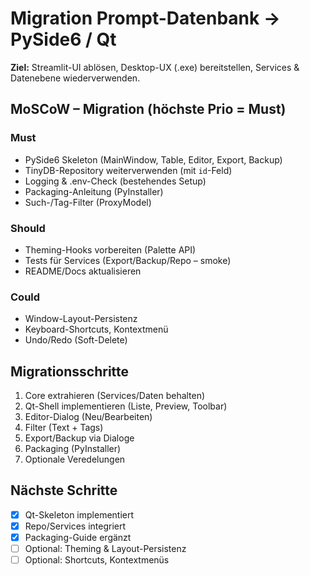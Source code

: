 # Migration Prompt-Datenbank → PySide6 / Qt

**Ziel:** Streamlit-UI ablösen, Desktop-UX (.exe) bereitstellen, Services & Datenebene wiederverwenden.

## MoSCoW – Migration (höchste Prio = Must)
### Must
- PySide6 Skeleton (MainWindow, Table, Editor, Export, Backup)
- TinyDB-Repository weiterverwenden (mit `id`-Feld)
- Logging & .env-Check (bestehendes Setup)
- Packaging-Anleitung (PyInstaller)
- Such-/Tag-Filter (ProxyModel)

### Should
- Theming-Hooks vorbereiten (Palette API)
- Tests für Services (Export/Backup/Repo – smoke)
- README/Docs aktualisieren

### Could
- Window-Layout-Persistenz
- Keyboard-Shortcuts, Kontextmenü
- Undo/Redo (Soft-Delete)

## Migrationsschritte
1. Core extrahieren (Services/Daten behalten)
2. Qt-Shell implementieren (Liste, Preview, Toolbar)
3. Editor-Dialog (Neu/Bearbeiten)
4. Filter (Text + Tags)
5. Export/Backup via Dialoge
6. Packaging (PyInstaller)
7. Optionale Veredelungen

## Nächste Schritte
- [x] Qt-Skeleton implementiert
- [x] Repo/Services integriert
- [x] Packaging-Guide ergänzt
- [ ] Optional: Theming & Layout-Persistenz
- [ ] Optional: Shortcuts, Kontextmenüs
